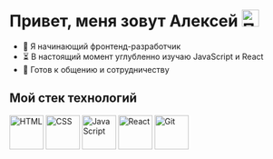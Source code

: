 # Привет, меня зовут Алексей <image src="https://user-images.githubusercontent.com/42378118/110234147-e3259600-7f4e-11eb-95be-0c4047144dea.gif" alt="Привет" height="30px">

- 🚀 Я начинающий фронтенд-разработчик
- ⏳ В настоящий момент углубленно изучаю JavaScript и React
- 👋 Готов к общению и сотрудничеству

## Мой стек технологий
<image src="https://raw.githubusercontent.com/devicons/devicon/master/icons/html5/html5-original-wordmark.svg" alt="HTML" height="60px">
<image src="https://raw.githubusercontent.com/devicons/devicon/master/icons/css3/css3-original-wordmark.svg" alt="CSS" height="60px">
<image src="https://raw.githubusercontent.com/devicons/devicon/master/icons/javascript/javascript-original.svg" alt="JavaScript" height="60px">
<image src="https://raw.githubusercontent.com/devicons/devicon/master/icons/react/react-original-wordmark.svg" alt="React" height="60px">
<image src="https://camo.githubusercontent.com/fbfcb9e3dc648adc93bef37c718db16c52f617ad055a26de6dc3c21865c3321d/68747470733a2f2f7777772e766563746f726c6f676f2e7a6f6e652f6c6f676f732f6769742d73636d2f6769742d73636d2d69636f6e2e737667" alt="Git" height="60px">
